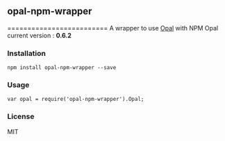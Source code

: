 ## opal-npm-wrapper
=========================
A wrapper to use [Opal](https://github.com/opal/opal-cdn) with NPM
Opal current version : **0.6.2**

### Installation
```
npm install opal-npm-wrapper --save
```

### Usage
```
var opal = require('opal-npm-wrapper').Opal;
```

### License
MIT
